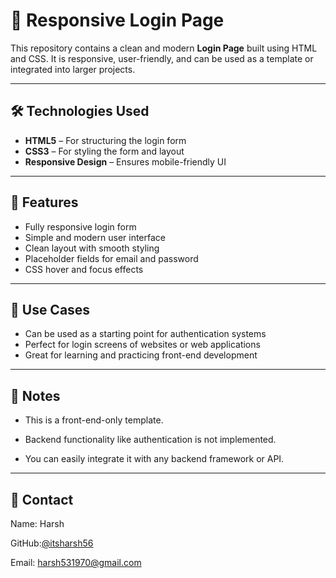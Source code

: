 # 🔐 Responsive Login Page

This repository contains a clean and modern **Login Page** built using HTML and CSS. It is responsive, user-friendly, and can be used as a template or integrated into larger projects.

---

## 🛠️ Technologies Used

- **HTML5** – For structuring the login form  
- **CSS3** – For styling the form and layout  
- **Responsive Design** – Ensures mobile-friendly UI

---

## 📂 Features

- Fully responsive login form  
- Simple and modern user interface  
- Clean layout with smooth styling  
- Placeholder fields for email and password  
- CSS hover and focus effects

---

## 📌 Use Cases

- Can be used as a starting point for authentication systems  
- Perfect for login screens of websites or web applications  
- Great for learning and practicing front-end development

---
## 📒 Notes
- This is a front-end-only template.

- Backend functionality like authentication is not implemented.

- You can easily integrate it with any backend framework or API.
---
## 🤝 Contact
Name: Harsh

GitHub:[@itsharsh56](https://github.com/itsharsh56)

Email: harsh531970@gmail.com




